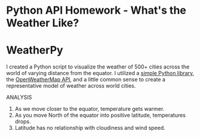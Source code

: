 # Python API Homework - What's the Weather Like?

# WeatherPy

I created a Python script to visualize the weather of 500+ cities across the world of varying distance from the equator. I utilized a [simple Python library](https://pypi.python.org/pypi/citipy), the [OpenWeatherMap API](https://openweathermap.org/api), and a little common sense to create a representative model of weather across world cities.

ANALYSIS

1) As we move closer to the equator, temperature gets warmer.
2) As you move North of the equator into positive latitude, temperatures drops. 
3) Latitude has no relationship with cloudiness and wind speed.


